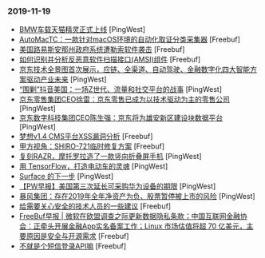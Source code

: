 ### 2019-11-19

* [BMW车载天猫精灵正式上线](https://www.pingwest.com/w/197959) [PingWest]
* [AutoMacTC：一款针对macOS环境的自动化取证分类采集器](https://www.freebuf.com/sectool/218812.html) [Freebuf]
* [美国路易斯安那州政府系统遭勒索软件袭击](https://www.freebuf.com/news/220472.html) [Freebuf]
* [如何识别并分析反恶意软件扫描接口(AMSI)组件](https://www.freebuf.com/articles/terminal/216921.html) [Freebuf]
* [京东技术全景图首次展示，应链、全渠道、自动驾驶、金融数字化四大智能方案驱动产业未来](https://www.pingwest.com/w/197952) [PingWest]
* [“围剿”抖音美国：一场Z世代、流量和社交平台的战事](https://www.pingwest.com/a/197949) [PingWest]
* [京东零售集团CEO徐雷：京东零售已成为以技术驱动为主的零售公司](https://www.pingwest.com/w/197942) [PingWest]
* [京东数字科技集团CEO陈生强：京东将为雄安新区建设块数据平台](https://www.pingwest.com/w/197941) [PingWest]
* [梦想v1.4 CMS平台XSS漏洞分析](https://www.freebuf.com/vuls/218838.html) [Freebuf]
* [甲方视角：SHIRO-721临时修复方案](https://www.freebuf.com/vuls/220143.html) [Freebuf]
* [复刻RAZR，摩托罗拉造了一款竖向折叠屏手机](https://www.pingwest.com/a/197726) [PingWest]
* [用 TensorFlow，打造电动车的灵魂](https://www.pingwest.com/a/197051) [PingWest]
* [Surface 的下一步](https://www.pingwest.com/a/197904) [PingWest]
* [【PW早报】美国第三次延长可采购华为设备的期限](https://www.pingwest.com/w/197920) [PingWest]
* [暴风集团：存在2019年全年净资产为负、股票暂停被上市的风险](https://www.pingwest.com/w/197925) [PingWest]
* [给需要关心安全的技术人员的一些建议](https://www.freebuf.com/articles/neopoints/218991.html) [Freebuf]
* [FreeBuf早报 | 微软在欧盟调查之际更新数据隐私条款；中国互联网金融协会：正牵头开展金融App实名备案工作；Linux 市场估值将超 70 亿美元，主要原因是安全与开源需求](https://www.freebuf.com/news/220407.html) [Freebuf]
* [不就是个短信登录API嘛](https://www.freebuf.com/articles/web/219304.html) [Freebuf]
